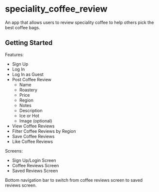 # speciality_coffee_review

An app that allows users to review speciality coffee to help others pick the best coffee bags.  

## Getting Started

Features:

- Sign Up
- Log In
- Log In as Guest
- Post Coffee Review
  - Name
  - Roastery
  - Price
  - Region
  - Notes
  - Description
  - Ice or Hot
  - Image (optional)
- View Coffee Reviews
- Filter Coffee Reviews by Region
- Save Coffee Reviews
- Like Coffee Reviews

Screens:

- Sign Up/Login Screen
- Coffee Reviews Screen
- Saved Reviews Screen

Bottom navigation bar to switch from coffee reviews screen to saved reviews screen.
